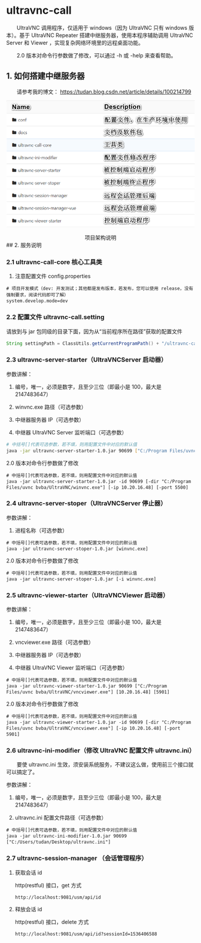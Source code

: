 # ultravnc-call
&ensp;&ensp;&ensp;&ensp;UltraVNC 调用程序，仅适用于 windows（因为 UltraVNC 只有 windows 版本）。基于 UltraVNC Repeater 搭建中继服务器，使用本程序辅助调用 UltraVNC Server 和 Viewer ，实现复杂网络环境里的远程桌面功能。

&ensp;&ensp;&ensp;&ensp;2.0 版本对命令行参数做了修改，可以通过 -h 或 -help 来查看帮助。

## 1. 如何搭建中继服务器
&ensp;&ensp;&ensp;&ensp;请参考我的博文：
https://tudan.blog.csdn.net/article/details/100214799

![项目架构说明](./项目架构说明.png)

<center>项目架构说明</center>
## 2. 服务说明

### 2.1 ultravnc-call-core 核心工具类

1. 注意配置文件 config.properties

```properties
# 项目开发模式（dev: 开发测试；其他都是发布版本，若发布，您可以使用 release，没有强制要求，阅读代码即可了解）
system.develop.mode=dev
```

### 2.2 配置文件 ultravnc-call.setting

请放到与 jar 包同级的目录下面，因为从“当前程序所在路径”获取的配置文件
```java
String settingPath = ClassUtils.getCurrentProgramPath() + "/ultravnc-call.setting";
```

### 2.3 ultravnc-server-starter（UltraVNCServer 启动器）

参数讲解：

1. 编号，唯一，必须是数字，且至少三位（即最小是 100，最大是 2147483647）

2. winvnc.exe 路径（可选参数）

3. 中继器服务器 IP（可选参数）

4. 中继器 UltraVNC Server 监听端口（可选参数）

```sh
# 中括号[]代表可选参数，若不填，则用配置文件中对应的默认值
java -jar ultravnc-server-starter-1.0.jar 90699 ["C:/Program Files/uvnc bvba/UltraVNC/winvnc.exe"] [10.20.16.48] [5500]
```

2.0 版本对命令行参数做了修改

```shell
# 中括号[]代表可选参数，若不填，则用配置文件中对应的默认值
java -jar ultravnc-server-starter-1.0.jar -id 90699 [-dir "C:/Program Files/uvnc bvba/UltraVNC/winvnc.exe"] [-ip 10.20.16.48] [-port 5500]
```

### 2.4 ultravnc-server-stoper（UltraVNCServer 停止器）

参数讲解：

1. 进程名称（可选参数）

```shell
# 中括号[]代表可选参数，若不填，则用配置文件中对应的默认值
java -jar ultravnc-server-stoper-1.0.jar [winvnc.exe]
```

2.0 版本对命令行参数做了修改

```shell
# 中括号[]代表可选参数，若不填，则用配置文件中对应的默认值
java -jar ultravnc-server-stoper-1.0.jar [-i winvnc.exe]
```

### 2.5 ultravnc-viewer-starter（UltraVNCViewer 启动器）

参数讲解：

1. 编号，唯一，必须是数字，且至少三位（即最小是 100，最大是 2147483647）

2. vncviewer.exe 路径（可选参数）

3. 中继器服务器 IP（可选参数）

4. 中继器 UltraVNC Viewer 监听端口（可选参数）

```shell
# 中括号[]代表可选参数，若不填，则用配置文件中对应的默认值
java -jar ultravnc-viewer-starter-1.0.jar 90699 ["C:/Program Files/uvnc bvba/UltraVNC/vncviewer.exe"] [10.20.16.48] [5901]
```

2.0 版本对命令行参数做了修改

```shell
# 中括号[]代表可选参数，若不填，则用配置文件中对应的默认值
java -jar ultravnc-viewer-starter-1.0.jar -id 90699 [-dir "C:/Program Files/uvnc bvba/UltraVNC/vncviewer.exe"] [-ip 10.20.16.48] [-port 5901]
```

### 2.6 ultravnc-ini-modifier（修改 UltraVNC 配置文件 ultravnc.ini）

&ensp;&ensp;&ensp;&ensp;要使 ultravnc.ini 生效，须安装系统服务，不建议这么做，使用前三个接口就可以搞定了。

参数讲解：

1. 编号，唯一，必须是数字，且至少三位（即最小是 100，最大是 2147483647）

2. ultravnc.ini 配置文件路径（可选参数）

```shell
# 中括号[]代表可选参数，若不填，则用配置文件中对应的默认值
java -jar ultravnc-ini-modifier-1.0.jar 90699 ["C:/Users/tudan/Desktop/ultravnc.ini"]
```

### 2.7 ultravnc-session-manager （会话管理程序）

1. 获取会话 id

   http(restful) 接口，get 方式

   ```http
   http://localhost:9081/usm/api/id
   ```

2. 释放会话 id

   http(restful) 接口，delete 方式
   
   ```http
   http://localhost:9081/usm/api/id?sessionId=1536406588
   ```